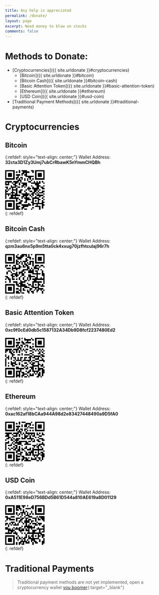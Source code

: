 ```yaml
---
title: Any help is appreciated
permalink: /donate/
layout: page
excerpt: Need money to blow on stocks
comments: false
---
```


# Methods to Donate:
- [Cryptocurrencies]({{ site.urldonate }}#cryptocurrencies)
  - [Bitcoin]({{ site.urldonate }}#bitcoin)
  - [Bitcoin Cash]({{ site.urldonate }}#bitcoin-cash)
  - [Basic Attention Token]({{ site.urldonate }}#basic-attention-token)
  - [Ethereum]({{ site.urldonate }}#ethereum)
  - [USD Coin]({{ site.urldonate }}#usd-coin)
- [Traditional Payment Methods]({{ site.urldonate }}#traditional-payments)

# Cryptocurrencies
## Bitcoin
{:refdef: style="text-align: center;"}
Wallet Address: **32cta3D1Zy3Umj7ubCrRbawK5nYmmCHQBh**<br>  
![btc qr code](/assets/img/btc-qr.png)  
{: refdef}  

## Bitcoin Cash
{:refdef: style="text-align: center;"}
Wallet Address: **qzm3au6nx5p9m5tta0ck4xxug70jzfhtculaj96r7h**<br>  
![bch qr code](/assets/img/bch-qr.png)  
{: refdef}  

## Basic Attention Token
{:refdef: style="text-align: center;"}
Wallet Address: **0xc9f0cEd0db5c1587132A34Db9D8fcf2237480Ed2**<br>  
![bat qr code](/assets/img/bat-qr.png)  
{: refdef}  

## Ethereum
{:refdef: style="text-align: center;"}
Wallet Address: **0xac162af18bCAa944A98d2e83427448490a9D5fA0**<br>  
![eth qr code](/assets/img/eth-qr.png)  
{: refdef}  

## USD Coin
{:refdef: style="text-align: center;"}
Wallet Address: **0xA511E98eD756BDd5B61D544a810AE619a8D01129**<br>  
![usdc qr code](/assets/img/usdc-qr.png)  
{: refdef}  

# Traditional Payments
> Traditional payment methods are not yet implemented, open a cryptocurrency wallet [you boomer](https://www.youtube.com/watch?v=ta41xU-tkFA){:target="_blank"}